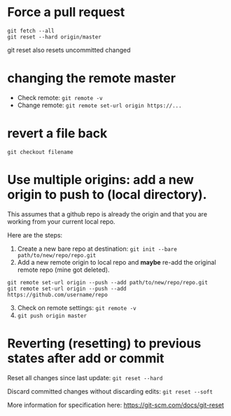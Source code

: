 # Force a pull request

```
git fetch --all
git reset --hard origin/master
```
git reset also resets uncommitted changed

# changing the remote master

- Check remote: `git remote -v`
- Change remote: `git remote set-url origin https://...`

# revert a file back

```
git checkout filename
```

# Use multiple origins: add a new origin to push to (local directory).

This assumes that a github repo is already the origin and that you are working from your current local repo. 

Here are the steps:    
1. Create a new bare repo at destination: `git init --bare path/to/new/repo/repo.git`
2. Add a new remote origin to local repo and  **maybe** re-add the original remote repo (mine got deleted).
```
git remote set-url origin --push --add path/to/new/repo/repo.git
git remote set-url origin --push --add https://github.com/username/repo
```

3. Check on remote settings: `git remote -v`
4. `git push origin master`

# Reverting (resetting) to previous states after add or commit

Reset all changes since last update:
`git reset --hard`

Discard committed changes without discarding edits:
`git reset --soft`

More information for specification here:
https://git-scm.com/docs/git-reset
